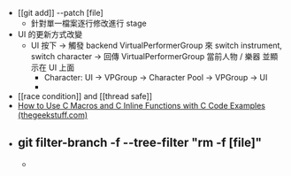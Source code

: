 - [[git add]] --patch [file]
	- 針對單一檔案逐行修改進行 stage
- UI 的更新方式改變
	- UI 按下 -> 觸發 backend VirtualPerformerGroup 來 switch instrument, switch character -> 回傳 VirtualPerformerGroup 當前人物 / 樂器 並顯示在 UI 上面
		- Character: UI -> VPGroup -> Character Pool -> VPGroup -> UI
		-
- [[race condition]] and [[thread safe]]
- [How to Use C Macros and C Inline Functions with C Code Examples (thegeekstuff.com)](https://www.thegeekstuff.com/2013/04/c-macros-inline-functions/)
- git filter-branch -f --tree-filter "rm -f [file]"
	-
	-